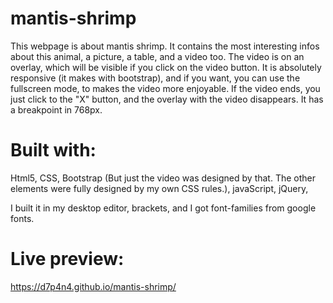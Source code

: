 # mantis-shrimp
This webpage is about mantis shrimp. It contains the most interesting infos about this animal, a picture, a table, and a video too. The video is on an overlay, which will be visible if you click on the video button. It is absolutely responsive (it makes with bootstrap), and if you want, you can use the fullscreen mode, to makes the video more enjoyable. If the video ends, you just click to the "X" button, and the overlay with the video disappears. It has a breakpoint in 768px.

# Built with:
Html5,
CSS,
Bootstrap (But just the video was designed by that. The other elements were fully designed by my own CSS rules.),
javaScript,
jQuery,

I built it in my desktop editor, brackets, and I got font-families from google fonts.

# Live preview:
https://d7p4n4.github.io/mantis-shrimp/
